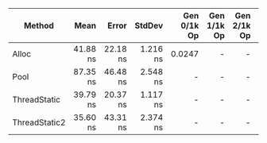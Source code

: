|        Method |     Mean |    Error |   StdDev | Gen 0/1k Op | Gen 1/1k Op | Gen 2/1k Op | Allocated Memory/Op |
|-------------- |---------:|---------:|---------:|------------:|------------:|------------:|--------------------:|
|         Alloc | 41.88 ns | 22.18 ns | 1.216 ns |      0.0247 |           - |           - |               104 B |
|          Pool | 87.35 ns | 46.48 ns | 2.548 ns |           - |           - |           - |                   - |
|  ThreadStatic | 39.79 ns | 20.37 ns | 1.117 ns |           - |           - |           - |                   - |
| ThreadStatic2 | 35.60 ns | 43.31 ns | 2.374 ns |           - |           - |           - |                   - |
